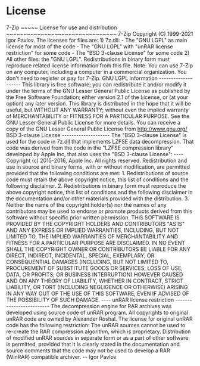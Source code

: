# License
7-Zip   ~~~~~   License for use and distribution   ~~~~~~~~~~~~~~~~~~~~~~~~~~~~~~~~    7-Zip Copyright (C) 1999-2021 Igor Pavlov.    The licenses for files are:      1) 7z.dll:          - The "GNU LGPL" as main license for most of the code          - The "GNU LGPL" with "unRAR license restriction" for some code          - The "BSD 3-clause License" for some code     2) All other files: the "GNU LGPL".    Redistributions in binary form must reproduce related license information from this file.    Note:     You can use 7-Zip on any computer, including a computer in a commercial     organization. You don't need to register or pay for 7-Zip.     GNU LGPL information   --------------------      This library is free software; you can redistribute it and/or     modify it under the terms of the GNU Lesser General Public     License as published by the Free Software Foundation; either     version 2.1 of the License, or (at your option) any later version.      This library is distributed in the hope that it will be useful,     but WITHOUT ANY WARRANTY; without even the implied warranty of     MERCHANTABILITY or FITNESS FOR A PARTICULAR PURPOSE.  See the GNU     Lesser General Public License for more details.      You can receive a copy of the GNU Lesser General Public License from     http://www.gnu.org/       BSD 3-clause License   --------------------      The "BSD 3-clause License" is used for the code in 7z.dll that implements LZFSE data decompression.     That code was derived from the code in the "LZFSE compression library" developed by Apple Inc,     that also uses the "BSD 3-clause License":      ----     Copyright (c) 2015-2016, Apple Inc. All rights reserved.      Redistribution and use in source and binary forms, with or without modification, are permitted provided that the following conditions are met:      1.  Redistributions of source code must retain the above copyright notice, this list of conditions and the following disclaimer.      2.  Redistributions in binary form must reproduce the above copyright notice, this list of conditions and the following disclaimer         in the documentation and/or other materials provided with the distribution.      3.  Neither the name of the copyright holder(s) nor the names of any contributors may be used to endorse or promote products derived         from this software without specific prior written permission.      THIS SOFTWARE IS PROVIDED BY THE COPYRIGHT HOLDERS AND CONTRIBUTORS "AS IS" AND ANY EXPRESS OR IMPLIED WARRANTIES, INCLUDING, BUT NOT     LIMITED TO, THE IMPLIED WARRANTIES OF MERCHANTABILITY AND FITNESS FOR A PARTICULAR PURPOSE ARE DISCLAIMED. IN NO EVENT SHALL THE     COPYRIGHT OWNER OR CONTRIBUTORS BE LIABLE FOR ANY DIRECT, INDIRECT, INCIDENTAL, SPECIAL, EXEMPLARY, OR CONSEQUENTIAL DAMAGES     (INCLUDING, BUT NOT LIMITED TO, PROCUREMENT OF SUBSTITUTE GOODS OR SERVICES; LOSS OF USE, DATA, OR PROFITS; OR BUSINESS INTERRUPTION)     HOWEVER CAUSED AND ON ANY THEORY OF LIABILITY, WHETHER IN CONTRACT, STRICT LIABILITY, OR TORT (INCLUDING NEGLIGENCE OR OTHERWISE)     ARISING IN ANY WAY OUT OF THE USE OF THIS SOFTWARE, EVEN IF ADVISED OF THE POSSIBILITY OF SUCH DAMAGE.     ----       unRAR license restriction   -------------------------      The decompression engine for RAR archives was developed using source     code of unRAR program.     All copyrights to original unRAR code are owned by Alexander Roshal.      The license for original unRAR code has the following restriction:        The unRAR sources cannot be used to re-create the RAR compression algorithm,       which is proprietary. Distribution of modified unRAR sources in separate form       or as a part of other software is permitted, provided that it is clearly       stated in the documentation and source comments that the code may       not be used to develop a RAR (WinRAR) compatible archiver.     --   Igor Pavlov
